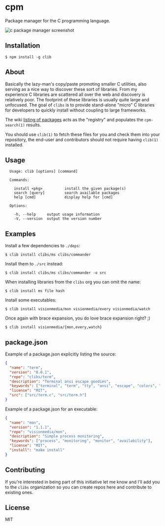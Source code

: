 
# cpm

  Package manager for the C programming language.

  ![c package manager screenshot](http://f.cl.ly/items/0u1k3G0e1U0f1Q411e3N/cpm.png)

## Installation

```
$ npm install -g clib
```

## About

  Basically the lazy-man's copy/paste promoting smaller C utilities, also
  serving as a nice way to discover these sort of libraries. From my experience
  C libraries are scattered all over the web and discovery is relatively poor. The footprint of these libraries is usually quite large and unfocused. The goal of `clibs` is to provide
  stand-alone "micro" C libraries for developers to quickly install without coupling
  to large frameworks.

  The wiki [listing of packages](https://github.com/clibs/clib/wiki/Packages) acts as the "registry" and populates the `cpm-search(1)` results.

  You should use `clib(1)` to fetch these files for you and check them into your repository, the end-user and contributors should not require having `clib(1)` installed.

## Usage

```
  Usage: clib [options] [command]

  Commands:

    install <pkg>          install the given package(s)
    search [query]         search available packages
    help [cmd]             display help for [cmd]

  Options:

    -h, --help     output usage information
    -V, --version  output the version number
```

## Examples

 Install a few dependencies to `./deps`:

```
$ clib install clibs/ms clibs/commander
```

 Install them to `./src` instead:

```
$ clib install clibs/ms clibs/commander -o src
```

 When installing libraries from the `clibs` org you can omit the name:

```
$ clib install ms file hash
```

 Install some executables:

```
$ clib install visionmedia/mon visionmedia/every visionmedia/watch
```

  Once again with brace expansion, you do love brace expansion right? ;)

```
$ clib install visionmedia/{mon,every,watch}
```

## package.json

 Example of a package.json explicitly listing the source:

```json
{
  "name": "term",
  "version": "0.0.1",
  "repo": "clibs/term",
  "description": "Terminal ansi escape goodies",
  "keywords": ["terminal", "term", "tty", "ansi", "escape", "colors", "console"],
  "license": "MIT",
  "src": ["src/term.c", "src/term.h"]
}
```

 Example of a package.json for an executable:

```json
{
  "name": "mon",
  "version": "1.1.1",
  "repo": "visionmedia/mon",
  "description": "Simple process monitoring",
  "keywords": ["process", "monitoring", "monitor", "availability"],
  "license": "MIT",
  "install": "make install"
}
```

## Contributing

 If you're interested in being part of this initiative let me know and I'll add you to the `clibs` organization so you can create repos here and contribute to existing ones.

## License 

  MIT
